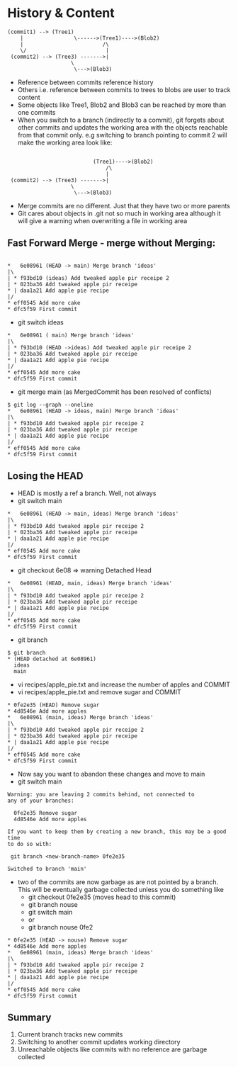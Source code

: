 # History & Content
```                 /------>(Blob1)
(commit1) --> (Tree1) 
    |                \------>(Tree1)---->(Blob2)
    |                         /\
    \/                         |
 (commit2) --> (Tree3) ------->|
                    \
                     \--->(Blob3)
```
* Reference between commits reference history
* Others i.e. reference between commits to trees to blobs are user to track content
* Some objects like Tree1, Blob2 and Blob3 can be reached by more than one commits
* When you switch to a branch (indirectly to a commit), git forgets about other commits and updates the working area with the objects reachable from that commit only. e.g switching to branch pointing to commit 2 will make the working area look like:
```                

                           (Tree1)---->(Blob2)
                               /\
                               |
 (commit2) --> (Tree3) ------->|
                    \
                     \--->(Blob3)
```
* Merge commits are no different. Just that they have two or more parents
* Git cares about objects in .git not so much in working area although it will give a warning when overwriting a file in working area

## Fast Forward Merge - merge without Merging:
```
                 
*   6e08961 (HEAD -> main) Merge branch 'ideas'
|\
| * f93bd10 (ideas) Add tweaked apple pir receipe 2
| * 023ba36 Add tweaked apple pir receipe
* | daa1a21 Add apple pie recipe
|/
* eff0545 Add more cake
* dfc5f59 First commit

```
* git switch ideas
```
*   6e08961 ( main) Merge branch 'ideas'
|\
| * f93bd10 (HEAD ->ideas) Add tweaked apple pir receipe 2
| * 023ba36 Add tweaked apple pir receipe
* | daa1a21 Add apple pie recipe
|/
* eff0545 Add more cake
* dfc5f59 First commit

```
* git merge main (as MergedCommit has been resolved of conflicts)
```
$ git log --graph --oneline
*   6e08961 (HEAD -> ideas, main) Merge branch 'ideas'
|\
| * f93bd10 Add tweaked apple pir receipe 2
| * 023ba36 Add tweaked apple pir receipe
* | daa1a21 Add apple pie recipe
|/
* eff0545 Add more cake
* dfc5f59 First commit
```

## Losing the HEAD

* HEAD is mostly a ref a branch. Well, not always
* git switch main
```
*   6e08961 (HEAD -> main, ideas) Merge branch 'ideas'
|\
| * f93bd10 Add tweaked apple pir receipe 2
| * 023ba36 Add tweaked apple pir receipe
* | daa1a21 Add apple pie recipe
|/
* eff0545 Add more cake
* dfc5f59 First commit
```
* git checkout 6e08 => warning Detached Head
```
*   6e08961 (HEAD, main, ideas) Merge branch 'ideas'
|\
| * f93bd10 Add tweaked apple pir receipe 2
| * 023ba36 Add tweaked apple pir receipe
* | daa1a21 Add apple pie recipe
|/
* eff0545 Add more cake
* dfc5f59 First commit
```
* git branch
```
$ git branch
* (HEAD detached at 6e08961)
  ideas
  main
```
* vi recipes/apple_pie.txt and increase the number of apples and COMMIT
* vi recipes/apple_pie.txt and remove sugar and COMMIT 
```
* 0fe2e35 (HEAD) Remove sugar
* 4d8546e Add more apples
*   6e08961 (main, ideas) Merge branch 'ideas'
|\
| * f93bd10 Add tweaked apple pir receipe 2
| * 023ba36 Add tweaked apple pir receipe
* | daa1a21 Add apple pie recipe
|/
* eff0545 Add more cake
* dfc5f59 First commit
```
* Now say you want to abandon these changes and move to main
* git switch main
```
Warning: you are leaving 2 commits behind, not connected to
any of your branches:

  0fe2e35 Remove sugar
  4d8546e Add more apples

If you want to keep them by creating a new branch, this may be a good time
to do so with:

 git branch <new-branch-name> 0fe2e35

Switched to branch 'main'
```
* two of the commits are now garbage as are not pointed by a branch. This will be eventually garbage collected unless you do something like
    * git checkout 0fe2e35 (moves head to this commit)
    * git branch nouse
    * git switch main
    * or
    * git branch nouse 0fe2
```
* 0fe2e35 (HEAD -> nouse) Remove sugar
* 4d8546e Add more apples
*   6e08961 (main, ideas) Merge branch 'ideas'
|\
| * f93bd10 Add tweaked apple pir receipe 2
| * 023ba36 Add tweaked apple pir receipe
* | daa1a21 Add apple pie recipe
|/
* eff0545 Add more cake
* dfc5f59 First commit
```

## Summary
1. Current branch tracks new commits
2. Switching to another commit updates working directory
3. Unreachable objects like commits with no reference are garbage collected

